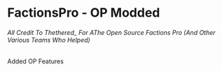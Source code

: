 # FactionsPro - OP Modded
###### All Credit To Thethered_ For AThe Open Source Factions Pro (And Other Various Teams Who Helped)

Added OP Features

